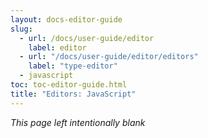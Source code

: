 ```yaml
---
layout: docs-editor-guide
slug:
  - url: /docs/user-guide/editor
    label: editor
  - url: "/docs/user-guide/editor/editors"
    label: "type-editor"
  - javascript
toc: toc-editor-guide.html
title: "Editors: JavaScript"
---
```


*This page left intentionally blank*
